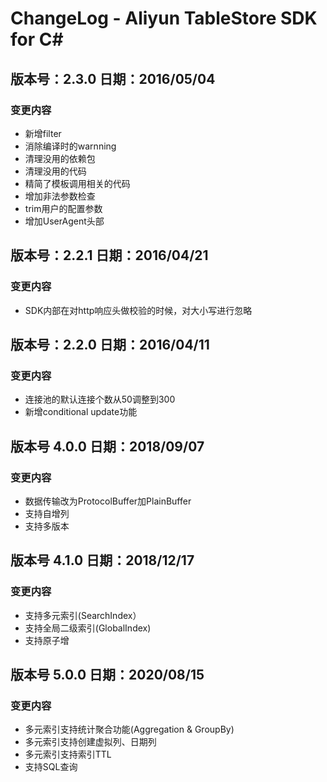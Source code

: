 # ChangeLog - Aliyun TableStore SDK for C# 

## 版本号：2.3.0  日期：2016/05/04
### 变更内容
- 新增filter
- 消除编译时的warnning
- 清理没用的依赖包
- 清理没用的代码
- 精简了模板调用相关的代码
- 增加非法参数检查
- trim用户的配置参数
- 增加UserAgent头部

## 版本号：2.2.1  日期：2016/04/21
### 变更内容
- SDK内部在对http响应头做校验的时候，对大小写进行忽略

## 版本号：2.2.0  日期：2016/04/11
### 变更内容
- 连接池的默认连接个数从50调整到300
- 新增conditional update功能

## 版本号 4.0.0 日期：2018/09/07
### 变更内容
- 数据传输改为ProtocolBuffer加PlainBuffer　　
- 支持自增列
- 支持多版本

## 版本号 4.1.0 日期：2018/12/17
### 变更内容
- 支持多元索引(SearchIndex）
- 支持全局二级索引(GlobalIndex)
- 支持原子增

## 版本号 5.0.0 日期：2020/08/15
### 变更内容
- 多元索引支持统计聚合功能(Aggregation & GroupBy)
- 多元索引支持创建虚拟列、日期列
- 多元索引支持索引TTL
- 支持SQL查询
